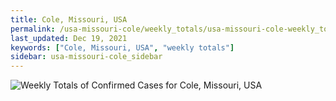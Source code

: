 ```yaml
---
title: Cole, Missouri, USA
permalink: /usa-missouri-cole/weekly_totals/usa-missouri-cole-weekly_totals.html
last_updated: Dec 19, 2021
keywords: ["Cole, Missouri, USA", "weekly totals"]
sidebar: usa-missouri-cole_sidebar
---
```


![Weekly Totals of Confirmed Cases for Cole, Missouri, USA](/covid_tracker/images/graphs/usa-missouri-cole-weekly_totals_graph.png)
